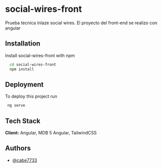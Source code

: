 
# social-wires-front

Prueba tecnica inlaze social wires.
El proyecto  del front-end se realizo con angular


## Installation

Install social-wires-front with npm

```bash
  cd social-wires-front
  npm install
```
    
## Deployment

To deploy this project run

```bash
 ng serve
```

## Tech Stack

**Client:** Angular, MDB 5 Angular, TailwindCSS


## Authors

- [@cabe7733](https://www.github.com/cabe7733)
